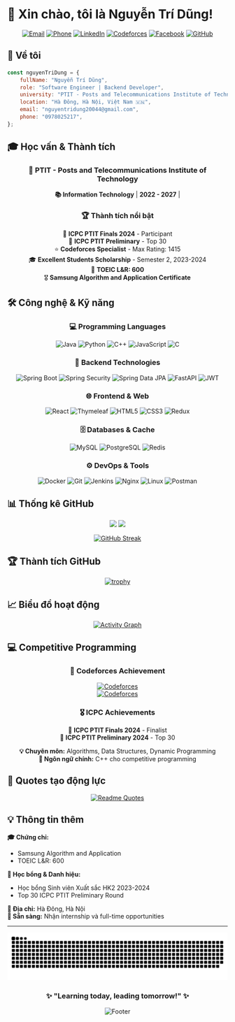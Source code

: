 # 👋 Xin chào, tôi là Nguyễn Trí Dũng!


<div align="center">
  
[![Email](https://img.shields.io/badge/Email-nguyentridung20044@gmail.com-D14836?style=for-the-badge&logo=gmail&logoColor=white)](mailto:nguyentridung20044@gmail.com)
[![Phone](https://img.shields.io/badge/Phone-0978025217-25D366?style=for-the-badge&logo=phone&logoColor=white)](tel:0978025217)
[![LinkedIn](https://img.shields.io/badge/LinkedIn-Nguyễn_Trí_Dũng-0077B5?style=for-the-badge&logo=linkedin&logoColor=white)](https://www.linkedin.com/in/nguyễn-trí-dũng-57897a2b7)
[![Codeforces](https://img.shields.io/badge/Codeforces-ITIS__TrDung-445f9d?style=for-the-badge&logo=Codeforces&logoColor=white)](https://codeforces.com/profile/ITIS_TrDung)
[![Facebook](https://img.shields.io/badge/Facebook-Connect-1877F2?style=for-the-badge&logo=facebook&logoColor=white)](https://www.facebook.com/profile.php?id=100027617010806&mibextid=kFxxJD)
[![GitHub](https://img.shields.io/badge/GitHub-dungnguyen2112-100000?style=for-the-badge&logo=github&logoColor=white)](https://github.com/dungnguyen2112)
  
</div>

## 🚀 Về tôi

```javascript
const nguyenTriDung = {
    fullName: "Nguyễn Trí Dũng",
    role: "Software Engineer | Backend Developer",
    university: "PTIT - Posts and Telecommunications Institute of Technology",
    location: "Hà Đông, Hà Nội, Việt Nam 🇻🇳",
    email: "nguyentridung20044@gmail.com",
    phone: "0978025217",
};
```

## 🎓 Học vấn & Thành tích

<div align="center">

### 🏫 **PTIT - Posts and Telecommunications Institute of Technology**
**📚 Information Technology** | **2022 - 2027** |

### 🏆 **Thành tích nổi bật**
🥇 **ICPC PTIT Finals 2024** - Participant  
🥈 **ICPC PTIT Preliminary** - Top 30  
⭐ **Codeforces Specialist** - Max Rating: 1415  
🎓 **Excellent Students Scholarship** - Semester 2, 2023-2024  
📜 **TOEIC L&R: 600**  
🎖️ **Samsung Algorithm and Application Certificate**

</div>

## 🛠️ Công nghệ & Kỹ năng

<div align="center">

### 💻 Programming Languages
![Java](https://img.shields.io/badge/Java-ED8B00?style=for-the-badge&logo=openjdk&logoColor=white)
![Python](https://img.shields.io/badge/Python-3776AB?style=for-the-badge&logo=python&logoColor=white)
![C++](https://img.shields.io/badge/C++-00599C?style=for-the-badge&logo=c%2B%2B&logoColor=white)
![JavaScript](https://img.shields.io/badge/JavaScript-F7DF1E?style=for-the-badge&logo=javascript&logoColor=black)
![C](https://img.shields.io/badge/C-00599C?style=for-the-badge&logo=c&logoColor=white)

### 🚀 Backend Technologies
![Spring Boot](https://img.shields.io/badge/Spring_Boot-6DB33F?style=for-the-badge&logo=spring-boot&logoColor=white)
![Spring Security](https://img.shields.io/badge/Spring_Security-6DB33F?style=for-the-badge&logo=spring-security&logoColor=white)
![Spring Data JPA](https://img.shields.io/badge/Spring_Data_JPA-6DB33F?style=for-the-badge&logo=spring&logoColor=white)
![FastAPI](https://img.shields.io/badge/FastAPI-005571?style=for-the-badge&logo=fastapi&logoColor=white)
![JWT](https://img.shields.io/badge/JWT-black?style=for-the-badge&logo=JSON%20web%20tokens)

### 🌐 Frontend & Web
![React](https://img.shields.io/badge/React-20232A?style=for-the-badge&logo=react&logoColor=61DAFB)
![Thymeleaf](https://img.shields.io/badge/Thymeleaf-005F0F?style=for-the-badge&logo=thymeleaf&logoColor=white)
![HTML5](https://img.shields.io/badge/HTML5-E34F26?style=for-the-badge&logo=html5&logoColor=white)
![CSS3](https://img.shields.io/badge/CSS3-1572B6?style=for-the-badge&logo=css3&logoColor=white)
![Redux](https://img.shields.io/badge/Redux-593D88?style=for-the-badge&logo=redux&logoColor=white)

### 🗄️ Databases & Cache
![MySQL](https://img.shields.io/badge/MySQL-005C84?style=for-the-badge&logo=mysql&logoColor=white)
![PostgreSQL](https://img.shields.io/badge/PostgreSQL-316192?style=for-the-badge&logo=postgresql&logoColor=white)
![Redis](https://img.shields.io/badge/Redis-DC382D?style=for-the-badge&logo=redis&logoColor=white)

### ⚙️ DevOps & Tools
![Docker](https://img.shields.io/badge/Docker-2496ED?style=for-the-badge&logo=docker&logoColor=white)
![Git](https://img.shields.io/badge/Git-F05032?style=for-the-badge&logo=git&logoColor=white)
![Jenkins](https://img.shields.io/badge/Jenkins-D24939?style=for-the-badge&logo=jenkins&logoColor=white)
![Nginx](https://img.shields.io/badge/Nginx-009639?style=for-the-badge&logo=nginx&logoColor=white)
![Linux](https://img.shields.io/badge/Linux-FCC624?style=for-the-badge&logo=linux&logoColor=black)
![Postman](https://img.shields.io/badge/Postman-FF6C37?style=for-the-badge&logo=postman&logoColor=white)

</div>

## 📊 Thống kê GitHub

<div align="center">
  
  <img height="180em" src="https://github-readme-stats.vercel.app/api?username=dungnguyen2112&show_icons=true&theme=tokyonight&include_all_commits=true&count_private=true"/>
  <img height="180em" src="https://github-readme-stats.vercel.app/api/top-langs/?username=dungnguyen2112&layout=compact&langs_count=8&theme=tokyonight"/>
  
</div>

<div align="center">
  
  [![GitHub Streak](https://github-readme-streak-stats.herokuapp.com/?user=dungnguyen2112&theme=tokyonight)](https://github.com/dungnguyen2112)
  
</div>

## 🏆 Thành tích GitHub

<div align="center">
  
  [![trophy](https://github-profile-trophy.vercel.app/?username=dungnguyen2112&theme=onedark&column=7)](https://github.com/dungnguyen2112)
  
</div>

## 📈 Biểu đồ hoạt động

<div align="center">
  
  [![Activity Graph](https://github-readme-activity-graph.vercel.app/graph?username=dungnguyen2112&theme=tokyo-night)](https://github.com/dungnguyen2112)
  
</div>

## 💻 Competitive Programming

<div align="center">
  
  ### 🏅 **Codeforces Achievement**
  [![Codeforces](https://img.shields.io/badge/ITIS__TrDung-Pupil_1359-green?style=for-the-badge&logo=codeforces&logoColor=white)](https://codeforces.com/profile/ITIS_TrDung)  
  [![Codeforces](https://img.shields.io/badge/TrDungDev-Specialist_1415-turquoise?style=for-the-badge&logo=codeforces&logoColor=white)](https://codeforces.com/profile/TrDungDev)
  
  ### 🎖️ **ICPC Achievements**
  🥇 **ICPC PTIT Finals 2024** - Finalist  
  🥈 **ICPC PTIT Preliminary 2024** - Top 30  
  
  **💡 Chuyên môn:** Algorithms, Data Structures, Dynamic Programming  
  **🔧 Ngôn ngữ chính:** C++ cho competitive programming
  
</div>

## 🌟 Quotes tạo động lực

<div align="center">
  
  [![Readme Quotes](https://quotes-github-readme.vercel.app/api?type=horizontal&theme=tokyonight)](https://github.com/piyushsuthar/github-readme-quotes)
  
</div>


## 💡 Thông tin thêm

**🎓 Chứng chỉ:**
- Samsung Algorithm and Application
- TOEIC L&R: 600

**🏅 Học bổng & Danh hiệu:**
- Học bổng Sinh viên Xuất sắc HK2 2023-2024
- Top 30 ICPC PTIT Preliminary Round

**📍 Địa chỉ:** Hà Đông, Hà Nội  
**📧 Sẵn sàng:** Nhận internship và full-time opportunities

---

<div align="center">
  
  <img src="https://raw.githubusercontent.com/platane/snk/output/github-contribution-grid-snake.svg" alt="Snake animation" />
  
  ### ✨ "Learning today, leading tomorrow!" ✨
  
  
</div>

<div align="center">
  
  ![Footer](https://capsule-render.vercel.app/api?type=waving&color=gradient&height=100&section=footer)
  
</div>

